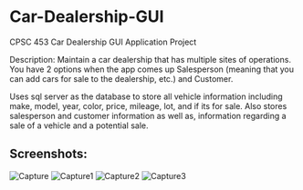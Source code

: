 # Car-Dealership-GUI
 
CPSC 453 Car Dealership GUI Application Project

Description: Maintain a car dealership that has multiple sites of operations. You have 2 options when the app comes up Salesperson (meaning that you can add cars for sale to the dealership, etc.) and Customer.

Uses sql server as the database to store all vehicle information including make, model, year, color, price, mileage, lot, and if its for sale. Also stores salesperson and customer information as well as, information regarding a sale of a vehicle and a potential sale.

## Screenshots:

![Capture](https://user-images.githubusercontent.com/25496251/117495266-68bfc500-af43-11eb-9995-f1bc1742f0d4.PNG)
![Capture1](https://user-images.githubusercontent.com/25496251/117495276-6b221f00-af43-11eb-9bbc-48e88ac3680c.PNG)
![Capture2](https://user-images.githubusercontent.com/25496251/117495284-6cebe280-af43-11eb-9035-817801c7136d.PNG)
![Capture3](https://user-images.githubusercontent.com/25496251/117495937-4b3f2b00-af44-11eb-9c64-1caa5af4f929.PNG)
